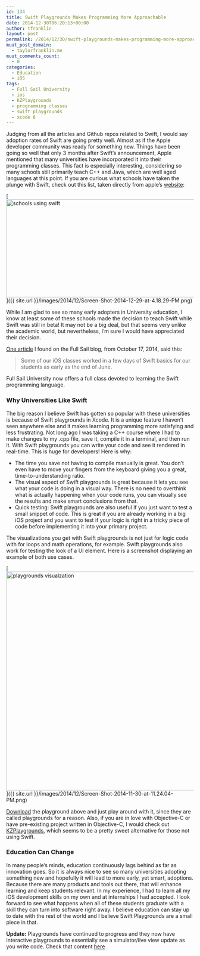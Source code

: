```yaml
---
id: 134
title: Swift Playgrounds Makes Programming More Approachable
date: 2014-12-30T06:20:13+00:00
author: tfranklin
layout: post
permalink: /2014/12/30/swift-playgrounds-makes-programming-more-approachable/
muut_post_domain:
  - taylorfranklin.me
muut_comments_count:
  - 0
categories:
  - Education
  - iOS
tags:
  - Full Sail University
  - ios
  - KZPlaygrounds
  - programming classes
  - swift playgrounds
  - xcode 6
---
```

Judging from all the articles and Github repos related to Swift, I would say adoption rates of Swift are going pretty well. Almost as if the Apple developer community was ready for something new. Things have been going so well that only 3 months after Swift&#8217;s announcement, Apple mentioned that many universities have incorporated it into their programming classes. This fact is especially interesting, considering so many schools still primarily teach C++ and Java, which are well aged languages at this point. If you are curious what schools have taken the plunge with Swift, check out this list, taken directly from apple&#8217;s <a href="http://www.apple.com/swift/" target="_blank">website</a>:

[<img class="aligncenter size-full wp-image-225" src="{{ site.url }}/images/2014/12/Screen-Shot-2014-12-29-at-4.18.29-PM.png" alt="schools using swift" width="861" height="263" srcset="{{ site.url }}/images/2014/12/Screen-Shot-2014-12-29-at-4.18.29-PM-300x92.png 300w, {{ site.url }}/images/2014/12/Screen-Shot-2014-12-29-at-4.18.29-PM.png 861w" sizes="(max-width: 861px) 100vw, 861px" />]({{ site.url }}/images/2014/12/Screen-Shot-2014-12-29-at-4.18.29-PM.png)

While I am glad to see so many early adopters in University education, I know at least some of these schools made the decision to teach Swift while Swift was still in beta! It may not be a big deal, but that seems very unlike the academic world, but nevertheless, I&#8217;m sure I would have appreciated their decision. 

<a href="http://www.fullsailblog.com/mobile-development-degree-an-early-adopter-of-apples-swift-programming-language/" target="_blank">One article</a> I found on the Full Sail blog, from October 17, 2014, said this:

> Some of our iOS classes worked in a few days of Swift basics for our students as early as the end of June.

Full Sail University now offers a full class devoted to learning the Swift programming language.

### Why Universities Like Swift

The big reason I believe Swift has gotten so popular with these universities is because of Swift playgrounds in Xcode. It is a unique feature I haven&#8217;t seen anywhere else and it makes learning programming more satisfying and less frustrating. Not long ago I was taking a C++ course where I had to make changes to my .cpp file, save it, compile it in a terminal, and then run it. With Swift playgrounds you can write your code and see it rendered in real-time. This is huge for developers! Here is why:

  * The time you save not having to compile manually is great. You don&#8217;t even have to move your fingers from the keyboard giving you a great, time-to-understanding ratio.
  * The visual aspect of Swift playgrounds is great because it lets you see what your code is doing in a visual way. There is no need to overthink what is actually happening when your code runs, you can visually see the results and make smart conclusions from that.
  * Quick testing: Swift playgrounds are also useful if you just want to test a small snippet of code. This is great if you are already working in a big iOS project and you want to test if your logic is right in a tricky piece of code before implementing it into your primary project.

The visualizations you get with Swift playgrounds is not just for logic code with for loops and math operations, for example. Swift playgrounds also work for testing the look of a UI element. Here is a screenshot displaying an example of both use cases.

[<img class="aligncenter  wp-image-230" src="{{ site.url }}/images/2014/12/Screen-Shot-2014-11-30-at-11.24.04-PM.png" alt="playgrounds visualzation" width="899" height="587" srcset="{{ site.url }}/images/2014/12/Screen-Shot-2014-11-30-at-11.24.04-PM-300x196.png 300w, {{ site.url }}/images/2014/12/Screen-Shot-2014-11-30-at-11.24.04-PM-1024x668.png 1024w, {{ site.url }}/images/2014/12/Screen-Shot-2014-11-30-at-11.24.04-PM.png 1177w" sizes="(max-width: 899px) 100vw, 899px" />]({{ site.url }}/images/2014/12/Screen-Shot-2014-11-30-at-11.24.04-PM.png)

<a href="https://gist.github.com/tfrank64/fa7d89449cc0350cf3f6" target="_blank">Download</a> the playground above and just play around with it, since they are called playgrounds for a reason. Also, if you are in love with Objective-C or have pre-existing project written in Objective-C, I would check out <a href="https://github.com/krzysztofzablocki/KZPlayground" target="_blank">KZPlaygrounds</a>, which seems to be a pretty sweet alternative for those not using Swift.

### Education Can Change

In many people&#8217;s minds, education continuously lags behind as far as innovation goes. So it is always nice to see so many universities adopting something new and hopefully it will lead to more early, yet smart, adoptions. Because there are many products and tools out there, that will enhance learning and keep students relevant. In my experience, I had to learn all my iOS development skills on my own and at internships I had accepted. I look forward to see what happens when all of these students graduate with a skill they can turn into software right away. I believe education can stay up to date with the rest of the world and I believe Swift Playgrounds are a small piece in that.

**Update:** Playgrounds have continued to progress and they now have interactive playgrounds to essentially see a simulator/live view update as you write code. Check that content <a href="https://developer.apple.com/swift/blog/?id=35" target="_blank">here</a>
